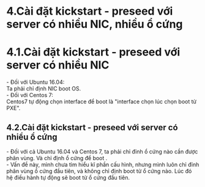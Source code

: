 # 4.Cài đặt kickstart - preseed với server có nhiều NIC, nhiều ổ cứng

# 4.1.Cài đặt kickstart - preseed với server có nhiều NIC
\- Đối với Ubuntu 16.04:  
Ta phải chỉ định NIC boot OS.  
\- Đối với Centos 7:  
Centos7 tự động chọn interface để boot là "interface chọn lúc chọn boot từ PXE".

## 4.2.Cài đặt kickstart - preseed với server có nhiều ổ cứng
\- Đối với cả Ubuntu 16.04 và Centos 7, ta phải chỉ đỉnh ổ cứng nào cần được phân vùng. Và chỉ định ổ cứng để boot .  
\- Vấn đề này, mình chưa tìm hiểu kĩ phần cấu hình, nhưng mình luôn chỉ đỉnh phân vùng ổ cứng đầu tiên, và không chỉ định boot từ ổ cứng nào. Lúc đó hệ điều hành tự động sẽ boot từ ổ cứng đầu tiên.  

